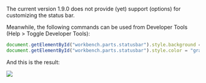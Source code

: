 
The current version 1.9.0 does not provide (yet) support (options) for customizing the status bar.

Meanwhile, the following commands can be used from Developer Tools (Help > Toggle Developer Tools):
```javascript
document.getElementById("workbench.parts.statusbar").style.background = "#333"
document.getElementById("workbench.parts.statusbar").style.color = "gray"
```
And this is the result:

![](https://github.com/visvadw/design-assets/raw/master/vscode/images/statusbar-custom-dark-1.png)
